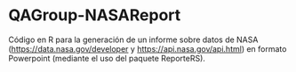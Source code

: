 # QAGroup-NASAReport
Código en R para la generación de un informe sobre datos de NASA (https://data.nasa.gov/developer y https://api.nasa.gov/api.html) en formato Powerpoint (mediante el uso del paquete ReporteRS).
